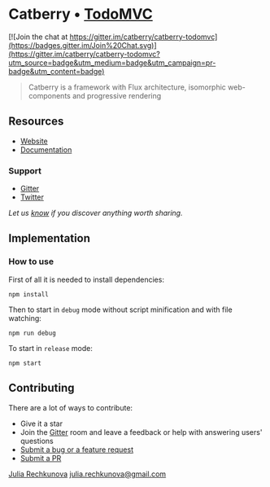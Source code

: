 # Catberry • [TodoMVC](http://todomvc.com)

[![Join the chat at https://gitter.im/catberry/catberry-todomvc](https://badges.gitter.im/Join%20Chat.svg)](https://gitter.im/catberry/catberry-todomvc?utm_source=badge&utm_medium=badge&utm_campaign=pr-badge&utm_content=badge)

> Catberry is a framework with Flux architecture, isomorphic web-components and progressive rendering

## Resources

- [Website](https://github.com/catberry/catberry)
- [Documentation](https://github.com/catberry/catberry/blob/master/docs/index.md)

### Support

- [Gitter](https://gitter.im/catberry/catberry)
- [Twitter](https://twitter.com/catberryjs)

*Let us [know](https://github.com/catberry/catberry/issues) if you discover anything worth sharing.*

## Implementation

### How to use

First of all it is needed to install dependencies:

```
npm install
```

Then to start in `debug` mode without script minification and with file watching:

```
npm run debug
```

To start in `release` mode:

```
npm start
```

## Contributing

There are a lot of ways to contribute:

* Give it a star
* Join the [Gitter](https://gitter.im/catberry/catberry) room and leave a feedback or help with answering users' questions
* [Submit a bug or a feature request](https://github.com/catberry/catberry-todomvc/issues)
* [Submit a PR](https://github.com/catberry/catberry-todomvc/blob/develop/CONTRIBUTING.md)

[Julia Rechkunova](https://twitter.com/jughosta) <julia.rechkunova@gmail.com>